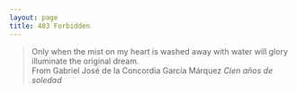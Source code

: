 ```yaml
---
layout: page
title: 403 Forbidden
---
```


<blockquote>
Only when the mist on my heart is washed away with water will glory illuminate the original dream.<br>
From Gabriel José de la Concordia García Márquez <i>Cien años de soledad</i>
</blockquote>

